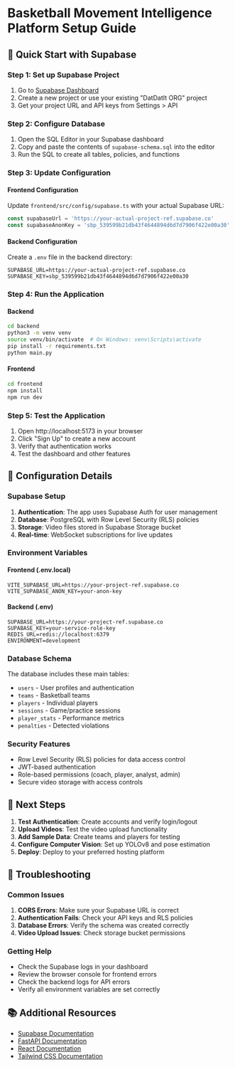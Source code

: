 # Basketball Movement Intelligence Platform Setup Guide

## 🚀 Quick Start with Supabase

### Step 1: Set up Supabase Project

1. Go to [Supabase Dashboard](https://app.supabase.com)
2. Create a new project or use your existing "DatDatIt ORG" project
3. Get your project URL and API keys from Settings > API

### Step 2: Configure Database

1. Open the SQL Editor in your Supabase dashboard
2. Copy and paste the contents of `supabase-schema.sql` into the editor
3. Run the SQL to create all tables, policies, and functions

### Step 3: Update Configuration

#### Frontend Configuration
Update `frontend/src/config/supabase.ts` with your actual Supabase URL:

```typescript
const supabaseUrl = 'https://your-actual-project-ref.supabase.co'
const supabaseAnonKey = 'sbp_539599b21db43f4644894d6d7d7906f422e00a30'
```

#### Backend Configuration
Create a `.env` file in the backend directory:

```env
SUPABASE_URL=https://your-actual-project-ref.supabase.co
SUPABASE_KEY=sbp_539599b21db43f4644894d6d7d7906f422e00a30
```

### Step 4: Run the Application

#### Backend
```bash
cd backend
python3 -m venv venv
source venv/bin/activate  # On Windows: venv\Scripts\activate
pip install -r requirements.txt
python main.py
```

#### Frontend
```bash
cd frontend
npm install
npm run dev
```

### Step 5: Test the Application

1. Open http://localhost:5173 in your browser
2. Click "Sign Up" to create a new account
3. Verify that authentication works
4. Test the dashboard and other features

## 🔧 Configuration Details

### Supabase Setup

1. **Authentication**: The app uses Supabase Auth for user management
2. **Database**: PostgreSQL with Row Level Security (RLS) policies
3. **Storage**: Video files stored in Supabase Storage bucket
4. **Real-time**: WebSocket subscriptions for live updates

### Environment Variables

#### Frontend (.env.local)
```env
VITE_SUPABASE_URL=https://your-project-ref.supabase.co
VITE_SUPABASE_ANON_KEY=your-anon-key
```

#### Backend (.env)
```env
SUPABASE_URL=https://your-project-ref.supabase.co
SUPABASE_KEY=your-service-role-key
REDIS_URL=redis://localhost:6379
ENVIRONMENT=development
```

### Database Schema

The database includes these main tables:
- `users` - User profiles and authentication
- `teams` - Basketball teams
- `players` - Individual players
- `sessions` - Game/practice sessions
- `player_stats` - Performance metrics
- `penalties` - Detected violations

### Security Features

- Row Level Security (RLS) policies for data access control
- JWT-based authentication
- Role-based permissions (coach, player, analyst, admin)
- Secure video storage with access controls

## 🎯 Next Steps

1. **Test Authentication**: Create accounts and verify login/logout
2. **Upload Videos**: Test the video upload functionality
3. **Add Sample Data**: Create teams and players for testing
4. **Configure Computer Vision**: Set up YOLOv8 and pose estimation
5. **Deploy**: Deploy to your preferred hosting platform

## 🐛 Troubleshooting

### Common Issues

1. **CORS Errors**: Make sure your Supabase URL is correct
2. **Authentication Fails**: Check your API keys and RLS policies
3. **Database Errors**: Verify the schema was created correctly
4. **Video Upload Issues**: Check storage bucket permissions

### Getting Help

- Check the Supabase logs in your dashboard
- Review the browser console for frontend errors
- Check the backend logs for API errors
- Verify all environment variables are set correctly

## 📚 Additional Resources

- [Supabase Documentation](https://supabase.com/docs)
- [FastAPI Documentation](https://fastapi.tiangolo.com/)
- [React Documentation](https://reactjs.org/docs)
- [Tailwind CSS Documentation](https://tailwindcss.com/docs)
